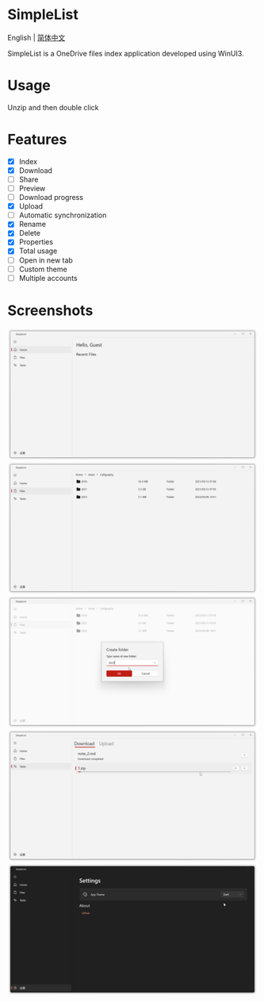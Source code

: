 # SimpleList

English | [简体中文](./README_zh_CN.md)

SimpleList is a OneDrive files index application developed using WinUI3.

# Usage

Unzip and then double click

# Features

- [x] Index
- [x] Download
- [ ] Share
- [ ] Preview
- [ ] Download progress
- [x] Upload
- [ ] Automatic synchronization
- [x] Rename
- [x] Delete
- [x] Properties
- [x] Total usage
- [ ] Open in new tab
- [ ] Custom theme
- [ ] Multiple accounts

# Screenshots

![HomePage](./ScreenShots/HomePage.png)
![CloudPage](./ScreenShots/CloudPage.png)
![CreateFolder](./ScreenShots/newFolder.png)
![TaskManager](./ScreenShots/TaskManagerPage.png)
![DarkMode](./ScreenShots/DarkMode.png)
